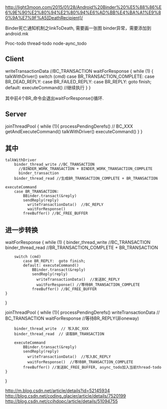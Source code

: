 http://light3moon.com/2015/01/28/Android%20Binder%20%E5%88%86%E6%9E%90%E2%80%94%E2%80%94%E6%AD%BB%E4%BA%A1%E9%80%9A%E7%9F%A5[DeathRecipient]/


Binder死亡通知机制之linkToDeath, 需要画一张图
binder异常，需要添加到android.mk

Proc-todo
thread-todo
node-aync_todo
## Client

writeTransactionData //BC_TRANSACTION
waitForResponse
{
    while (1) {
        talkWithDriver()
        switch (cmd)
            case BR_TRANSACTION_COMPLETE:
            case BR_DEAD_REPLY:
            case BR_FAILED_REPLY:
            case BR_REPLY:  goto finish;
            default: executeCommand() //继续执行
    }
}

其中前4个BR_命令会退出waitForResponse()循环.

## Server

joinThreadPool
{
    while (1){
        processPendingDerefs() // BC_XXX
        getAndExecuteCommand()
            talkWithDriver()
            executeCommand()
    }
}

## 其中

    talkWithDriver
        binder_thread_write //BC_TRANSACTION
          //BINDER_WORK_TRANSACTION + BINDER_WORK_TRANSACTION_COMPLETE
          binder_transaction
        binder_thread_read //生成BR_TRANSACTION_COMPLETE + BR_TRANSACTION

    executeCommand
        case BR_TRANSACTION:
            BBinder.transact(&reply)
            sendReply(reply)
              writeTransactionData()  //BC_REPLY
              waitForResponse()
            freeBuffer() //BC_FREE_BUFFER

## 进一步转换

waitForResponse
{
    while (1) {
        binder_thread_write //BC_TRANSACTION
        binder_thread_read //BR_TRANSACTION_COMPLETE + BR_TRANSACTION

        switch (cmd)
            case BR_REPLY:  goto finish;            
            default: executeCommand()
                BBinder.transact(&reply)
                sendReply(reply)
                  writeTransactionData()  //发送BC_REPLY
                  waitForResponse() //等待BR_TRANSACTION_COMPLETE
                freeBuffer() //BC_FREE_BUFFER
    }
}  

joinThreadPool
{
    while (1){
        processPendingDerefs()
            writeTransactionData // BC_TRANSACTION
            waitForResponse //等待BR_REPLY(非oneway)

        binder_thread_write  // 写入BC_XXX
        binder_thread_read  // 读取BR_TRANSACTION

        executeCommand
            BBinder.transact(&reply)
            sendReply(reply)
              writeTransactionData()  //写入BC_REPLY
              waitForResponse()  //等待BR_TRANSACTION_COMPLETE
            freeBuffer() //发送BC_FREE_BUFFER, async_todo加入当前thread-todo
    }
}

http://m.blog.csdn.net/article/details?id=52145934
http://blog.csdn.net/coding_glacier/article/details/7520199
http://blog.csdn.net/ccjhdopc/article/details/51094755
